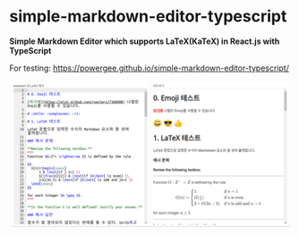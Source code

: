 # simple-markdown-editor-typescript

**Simple Markdown Editor which supports LaTeX(KaTeX) in React.js with TypeScript**

For testing: https://powergee.github.io/simple-markdown-editor-typescript/

![demo](./demo.png)
